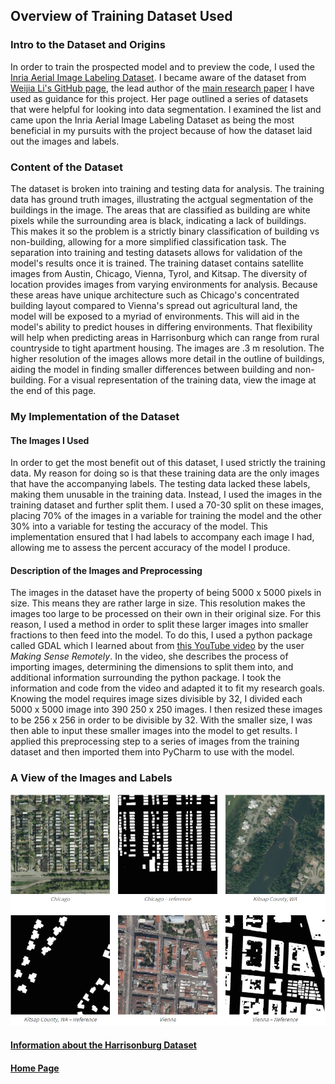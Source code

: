 ## Overview of Training Dataset Used

### Intro to the Dataset and Origins
In order to train the prospected model and to preview the code, I used the [Inria Aerial Image Labeling Dataset](https://project.inria.fr/aerialimagelabeling/files/). I became aware of the dataset from [Weijia Li's GitHub page](https://github.com/liweijia), the lead author of the [main research paper](https://www.mdpi.com/2072-4292/11/4/403/htm) I have used as guidance for this project. Her page outlined a series of datasets that were helpful for looking into data segmentation. I examined the list and came upon the Inria Aerial Image Labeling Dataset as being the most beneficial in my pursuits with the project because of how the dataset laid out the images and labels.  

### Content of the Dataset
The dataset is broken into training and testing data for analysis. The training data has ground truth images, illustrating the actgual segmentation of the buildings in the image. The areas that are classified as building are white pixels while the surrounding area is black, indicating a lack of buildings. This makes it so the problem is a strictly binary classification of building vs non-building, allowing for a more simplified classification task. The separation into training and testing datasets allows for validation of the model's results once it is trained. The training dataset contains satellite images from Austin, Chicago, Vienna, Tyrol, and Kitsap. The diversity of location provides images from varying environments for analysis. Because these areas have unique architecture such as Chicago's concentrated building layout compared to Vienna's spread out agricultural land, the model will be exposed to a myriad of environments. This will aid in the model's ability to predict houses in differing environments. That flexibility will help when predicting areas in Harrisonburg which can range from rural countryside to tight apartment housing. The images are .3 m resolution. The higher resolution of the images allows more detail in the outline of buildings, aiding the model in finding smaller differences between building and non-building. For a visual representation of the training data, view the image at the end of this page. 

### My Implementation of the Dataset
#### The Images I Used
In order to get the most benefit out of this dataset, I used strictly the training data. My reason for doing so is that these training data are the only images that have the accompanying labels. The testing data lacked these labels, making them unusable in the training data. Instead, I used the images in the training dataset and further split them. I used a 70-30 split on these images, placing 70% of the images in a variable for training the model and the other 30% into a variable for testing the accuracy of the model. This implementation ensured that I had labels to accompany each image I had, allowing me to assess the percent accuracy of the model I produce. 

#### Description of the Images and Preprocessing
The images in the dataset have the property of being 5000 x 5000 pixels in size. This means they are rather large in size. This resolution makes the images too large to be processed on their own in their original size. For this reason, I used a method in order to split these larger images into smaller fractions to then feed into the model. To do this, I used a python package called GDAL which I learned about from [this YouTube video](https://www.youtube.com/watch?v=H5uQ85VXttg&list=PLiHR3eIynOPrAg_1h0oFkArC_WO8bpRGA&index=15&t=710s) by the user _Making Sense Remotely_. In the video, she describes the process of importing images, determining the dimensions to split them into, and additional information surrounding the python package. I took the information and code from the video and adapted it to fit my research goals. Knowing the model requires image sizes divisible by 32, I divided each 5000 x 5000 image into 390 250 x 250 images. I then resized these images to be 256 x 256 in order to be divisible by 32. With the smaller size, I was then able to input these smaller images into the model to get results. I applied this preprocessing step to a series of images from the training dataset and then imported them into PyCharm to use with the model.

### A View of the Images and Labels

![Inria Images](sample_inria.png)

#### [Information about the Harrisonburg Dataset](hdataset.md)

#### [Home Page](README.md)